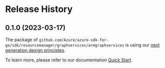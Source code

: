 # Release History

## 0.1.0 (2023-03-17)

The package of `github.com/Azure/azure-sdk-for-go/sdk/resourcemanager/graphservices/armgraphservices` is using our [next generation design principles](https://azure.github.io/azure-sdk/general_introduction.html).

To learn more, please refer to our documentation [Quick Start](https://aka.ms/azsdk/go/mgmt).